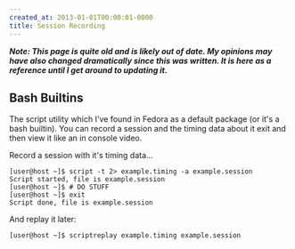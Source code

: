 ```yaml
---
created_at: 2013-01-01T00:00:01-0000
title: Session Recording
---
```


***Note: This page is quite old and is likely out of date. My opinions may have
also changed dramatically since this was written. It is here as a reference
until I get around to updating it.***

## Bash Builtins

The script utility which I've found in Fedora as a default package (or it's a
bash builtin). You can record a session and the timing data about it exit and
then view it like an in console video.

Record a session with it's timing data...

```
[user@host ~]$ script -t 2> example.timing -a example.session
Script started, file is example.session
[user@host ~]$ # DO STUFF
[user@host ~]$ exit
Script done, file is example.session
```

And replay it later:

```
[user@host ~]$ scriptreplay example.timing example.session
```

